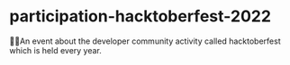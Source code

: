 # participation-hacktoberfest-2022
🧙‍♂️An event about the developer community activity called hacktoberfest which is held every year. 
